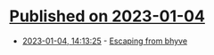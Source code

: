 # [Published on 2023-01-04](index.md)

* [2023-01-04, 14:13:25](https://lobste.rs/s/dcutfk/escaping_from_bhyve) - [Escaping from bhyve](https://www.synacktiv.com/publications/escaping-from-bhyve.html)
